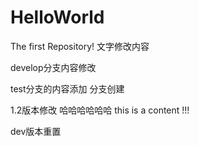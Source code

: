 # HelloWorld
The first Repository!
文字修改内容

develop分支内容修改

test分支的内容添加
分支创建

1.2版本修改 哈哈哈哈哈哈 this is a content !!!

dev版本重置
